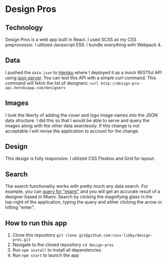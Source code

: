 # Design Pros

## Technology
Design Pros is a web app built in React. I used SCSS as my CSS preprocessor. I utilized Javascript ES6. I bundle everything with Webpack 4.

## Data
I pushed the `data.json` to [Heroku](http://design-pro-api.herokuapp.com/) where I deployed it as a mock RESTful API using [json-server](https://github.com/typicode/json-server). You can test this API with a simple curl command. This command will fetch the list of designers: `curl http://design-pro-api.herokuapp.com/designers`

## Images
I took the liberty of adding the cover and logo image names into the JSON data structure. I did this so that I would be able to serve and query the images along with the other data seamlessly. If this change is not acceptable I will revise the application to account for the change.

## Design
This design is fully responsive. I utilized CSS Flexbox and Grid for layout.

## Search
The search functionality works with pretty much any data search. For example, you can [query for "miami"](http://design-pro-api.herokuapp.com/designers?q=miami) and you will get an accurate result of a designer based in Miami. Search by clicking the magnifying glass in the top-right of the application, typing the query and either clicking the arrow or hitting "enter".

## How to run this app

1. Clone this repository `git clone git@github.com:ross-libby/design-pros.git`
2. Navigate to the cloned repository `cd design-pros`
3. Run `npm install` to install all dependencies
4. Run `npm start` to launch the app
